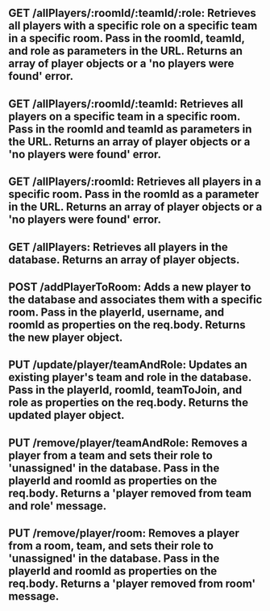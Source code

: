 ## GET /allPlayers/:roomId/:teamId/:role: Retrieves all players with a specific role on a specific team in a specific room. Pass in the roomId, teamId, and role as parameters in the URL. Returns an array of player objects or a 'no players were found' error.

## GET /allPlayers/:roomId/:teamId: Retrieves all players on a specific team in a specific room. Pass in the roomId and teamId as parameters in the URL. Returns an array of player objects or a 'no players were found' error.

## GET /allPlayers/:roomId: Retrieves all players in a specific room. Pass in the roomId as a parameter in the URL. Returns an array of player objects or a 'no players were found' error.

## GET /allPlayers: Retrieves all players in the database. Returns an array of player objects.

## POST /addPlayerToRoom: Adds a new player to the database and associates them with a specific room. Pass in the playerId, username, and roomId as properties on the req.body. Returns the new player object.

## PUT /update/player/teamAndRole: Updates an existing player's team and role in the database. Pass in the playerId, roomId, teamToJoin, and role as properties on the req.body. Returns the updated player object.

## PUT /remove/player/teamAndRole: Removes a player from a team and sets their role to 'unassigned' in the database. Pass in the playerId and roomId as properties on the req.body. Returns a 'player removed from team and role' message.

## PUT /remove/player/room: Removes a player from a room, team, and sets their role to 'unassigned' in the database. Pass in the playerId and roomId as properties on the req.body. Returns a 'player removed from room' message.
